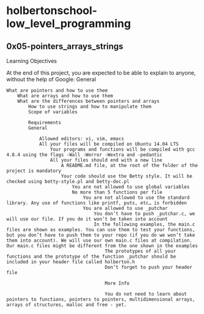 # holbertonschool-low_level_programming
## 0x05-pointers_arrays_strings

Learning Objectives

At the end of this project, you are expected to be able to explain to anyone, without the help of Google:
General

    What are pointers and how to use them
        What are arrays and how to use them
	    What are the differences between pointers and arrays
	        How to use strings and how to manipulate them
		    Scope of variables

		    Requirements
		    General

		        Allowed editors: vi, vim, emacs
			    All your files will be compiled on Ubuntu 14.04 LTS
			        Your programs and functions will be compiled with gcc 4.8.4 using the flags -Wall -Werror -Wextra and -pedantic
				    All your files should end with a new line
				        A README.md file, at the root of the folder of the project is mandatory
					    Your code should use the Betty style. It will be checked using betty-style.pl and betty-doc.pl
					        You are not allowed to use global variables
						    No more than 5 functions per file
						        You are not allowed to use the standard library. Any use of functions like printf, puts, etc… is forbidden
							    You are allowed to use _putchar
							        You don’t have to push _putchar.c, we will use our file. If you do it won’t be taken into account
								    In the following examples, the main.c files are shown as examples. You can use them to test your functions, but you don’t have to push them to your repo (if you do we won’t take them into account). We will use our own main.c files at compilation. Our main.c files might be different from the one shown in the examples
								        The prototypes of all your functions and the prototype of the function _putchar should be included in your header file called holberton.h
									    Don’t forget to push your header file

									    More Info

									    You do not need to learn about pointers to functions, pointers to pointers, multidimensional arrays, arrays of structures, malloc and free - yet.
